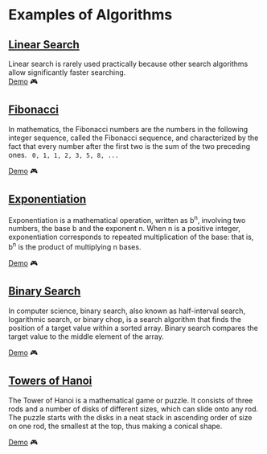 # Examples of Algorithms

## [Linear Search](./linear_search.py)

Linear search is rarely used practically because other search algorithms allow significantly faster searching.  
[Demo](https://repl.it/@OleksiiPolovyi/Linear-Search) :video_game:

## [Fibonacci](./fibonacci.py)  
In mathematics, the Fibonacci numbers are the numbers in the following integer sequence, called the Fibonacci sequence, and characterized by the fact that every number after the first two is the sum of the two preceding ones.
` 0, 1, 1, 2, 3, 5, 8, ...`  

[Demo](https://repl.it/@OleksiiPolovyi/Fibonacci) :video_game:

## [Exponentiation](./power.py)  
Exponentiation is a mathematical operation, written as b<sup>n</sup>, involving two numbers, the base b and the exponent n. When n is a positive integer, exponentiation corresponds to repeated multiplication of the base: that is, b<sup>n</sup> is the product of multiplying n bases.

[Demo](https://repl.it/@OleksiiPolovyi/Exponentiation-by-squaring) :video_game:


## [Binary Search](./binary.py)
In computer science, binary search, also known as half-interval search, logarithmic search, or binary chop, is a search algorithm that finds the position of a target value within a sorted array. Binary search compares the target value to the middle element of the array.

[Demo](https://repl.it/@OleksiiPolovyi/Binary-search) :video_game:


## [Towers of Hanoi](./hanoi.py)
The Tower of Hanoi is a mathematical game or puzzle. It consists of three rods and a number of disks of different sizes, which can slide onto any rod. The puzzle starts with the disks in a neat stack in ascending order of size on one rod, the smallest at the top, thus making a conical shape.

[Demo](https://repl.it/@OleksiiPolovyi/Hanoi) :video_game:
